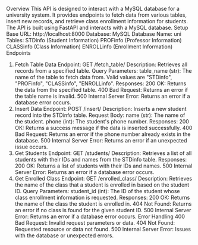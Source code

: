 Overview
This API is designed to interact with a MySQL database for a university system. It provides endpoints to fetch data from various tables, insert new records, and retrieve class enrollment information for students. The API is built using FastAPI and interacts with a MySQL database.
Setup
Base URL: http://localhost:8000
Database: MySQL
Database Name: uni
Tables:
STDinfo (Student Information)
PROFinfo (Professor Information)
CLASSinfo (Class Information)
ENROLLinfo (Enrollment Information)
Endpoints
1. Fetch Table Data
Endpoint: GET /fetch_table/
Description: Retrieves all records from a specified table.
Query Parameters:
table_name (str): The name of the table to fetch data from. Valid values are "STDinfo", "PROFinfo", "CLASSinfo", "ENROLLinfo".
Responses:
200 OK: Returns the data from the specified table.
400 Bad Request: Returns an error if the table name is invalid.
500 Internal Server Error: Returns an error if a database error occurs.
2. Insert Data
Endpoint: POST /insert/
Description: Inserts a new student record into the STDinfo table.
Request Body:
name (str): The name of the student.
phone (int): The student's phone number.
Responses:
200 OK: Returns a success message if the data is inserted successfully.
400 Bad Request: Returns an error if the phone number already exists in the database.
500 Internal Server Error: Returns an error if an unexpected issue occurs.
3. Get Students
Endpoint: GET /students/
Description: Retrieves a list of all students with their IDs and names from the STDinfo table.
Responses:
200 OK: Returns a list of students with their IDs and names.
500 Internal Server Error: Returns an error if a database error occurs.
4. Get Enrolled Class
Endpoint: GET /enrolled_class/
Description: Retrieves the name of the class that a student is enrolled in based on the student ID.
Query Parameters:
student_id (int): The ID of the student whose class enrollment information is requested.
Responses:
200 OK: Returns the name of the class the student is enrolled in.
404 Not Found: Returns an error if no class is found for the given student ID.
500 Internal Server Error: Returns an error if a database error occurs.
Error Handling
400 Bad Request: Invalid request parameters or data.
404 Not Found: Requested resource or data not found.
500 Internal Server Error: Issues with the database or unexpected errors.
